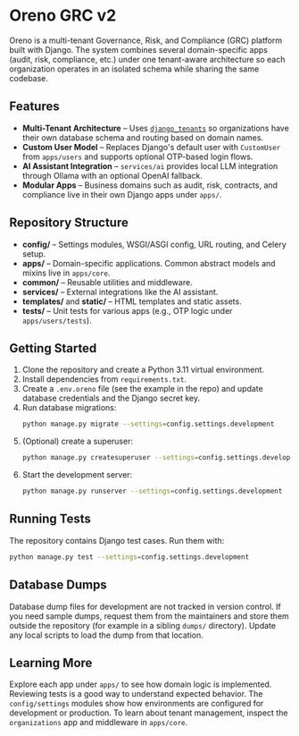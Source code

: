 # Oreno GRC v2

Oreno is a multi-tenant Governance, Risk, and Compliance (GRC) platform built with Django. The system combines several domain-specific apps (audit, risk, compliance, etc.) under one tenant-aware architecture so each organization operates in an isolated schema while sharing the same codebase.

## Features

- **Multi-Tenant Architecture** – Uses [`django_tenants`](https://github.com/django-tenants/django-tenants) so organizations have their own database schema and routing based on domain names.
- **Custom User Model** – Replaces Django's default user with `CustomUser` from `apps/users` and supports optional OTP-based login flows.
- **AI Assistant Integration** – `services/ai` provides local LLM integration through Ollama with an optional OpenAI fallback.
- **Modular Apps** – Business domains such as audit, risk, contracts, and compliance live in their own Django apps under `apps/`.

## Repository Structure

- **config/** – Settings modules, WSGI/ASGI config, URL routing, and Celery setup.
- **apps/** – Domain-specific applications. Common abstract models and mixins live in `apps/core`.
- **common/** – Reusable utilities and middleware.
- **services/** – External integrations like the AI assistant.
- **templates/** and **static/** – HTML templates and static assets.
- **tests/** – Unit tests for various apps (e.g., OTP logic under `apps/users/tests`).

## Getting Started

1. Clone the repository and create a Python 3.11 virtual environment.
2. Install dependencies from `requirements.txt`.
3. Create a `.env.oreno` file (see the example in the repo) and update database credentials and the Django secret key.
4. Run database migrations:
   ```bash
   python manage.py migrate --settings=config.settings.development
   ```
5. (Optional) create a superuser:
   ```bash
   python manage.py createsuperuser --settings=config.settings.development
   ```
6. Start the development server:
   ```bash
   python manage.py runserver --settings=config.settings.development
   ```

## Running Tests

The repository contains Django test cases. Run them with:

```bash
python manage.py test --settings=config.settings.development
```

## Database Dumps

Database dump files for development are not tracked in version control.
If you need sample dumps, request them from the maintainers and store them
outside the repository (for example in a sibling `dumps/` directory).
Update any local scripts to load the dump from that location.

## Learning More

Explore each app under `apps/` to see how domain logic is implemented. Reviewing tests is a good way to understand expected behavior. The `config/settings` modules show how environments are configured for development or production. To learn about tenant management, inspect the `organizations` app and middleware in `apps/core`.

